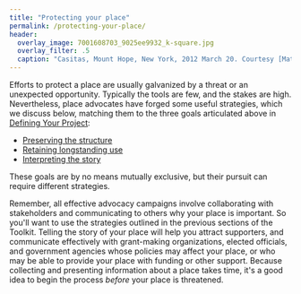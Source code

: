 ```yaml
---
title: "Protecting your place"
permalink: /protecting-your-place/
header:
  overlay_image: 7001608703_9025ee9932_k-square.jpg
  overlay_filter: .5
  caption: "Casitas, Mount Hope, New York, 2012 March 20. Courtesy [Matt Green/Flickr](https://www.flickr.com/photos/imjustwalkin/7001608703/) ([CC BY-NC-SA 2.0](https://creativecommons.org/licenses/by-nc-sa/2.0/))"
---
```


Efforts to protect a place are usually galvanized by a threat or an unexpected opportunity. Typically the tools are few, and the stakes are high. Nevertheless, place advocates have forged some useful strategies, which we discuss below, matching them to the three goals articulated above in [Defining Your Project](/placematters/defining-your-project/):

- [Preserving the structure](/placematters/preserving-structure/)
- [Retaining longstanding use](/placematters/retaining-use/)
- [Interpreting the story](/placematters/interpreting-story/)

These goals are by no means mutually exclusive, but their pursuit can require different strategies.

Remember, all effective advocacy campaigns involve collaborating with stakeholders and communicating to others why your place is important. So you'll want to use the strategies outlined in the previous sections of the Toolkit. Telling the story of your place will help you attract supporters, and communicate effectively with grant-making organizations, elected officials, and government agencies whose policies may affect your place, or who may be able to provide your place with funding or other support. Because collecting and presenting information about a place takes time, it's a good idea to begin the process *before* your place is threatened.
